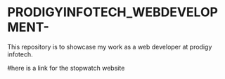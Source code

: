 # PRODIGYINFOTECH_WEBDEVELOPMENT-
This repository is to showcase my work as a web developer  at prodigy infotech.

#here is a link for the stopwatch website 

